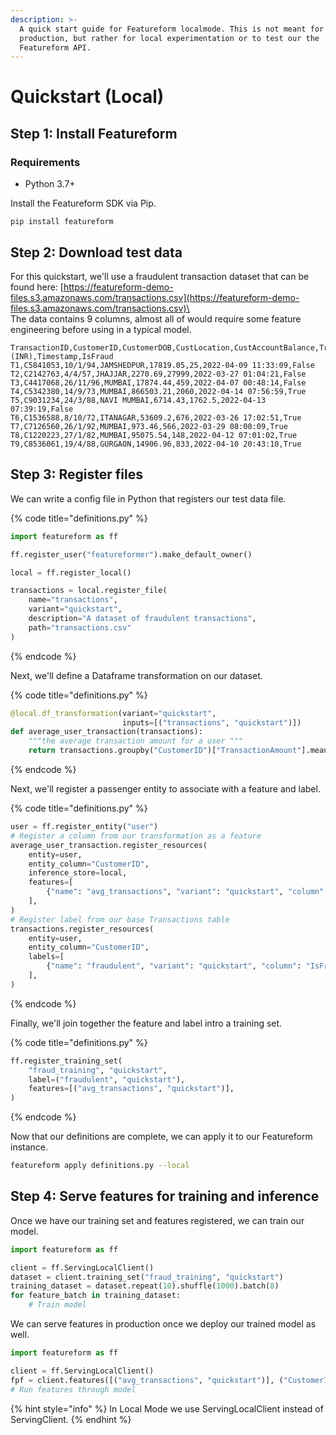 ```yaml
---
description: >-
  A quick start guide for Featureform localmode. This is not meant for
  production, but rather for local experimentation or to test our the
  Featureform API.
---
```


# Quickstart (Local)

## Step 1: Install Featureform

### Requirements

- Python 3.7+

Install the Featureform SDK via Pip.

```
pip install featureform
```


## Step 2: Download test data

For this quickstart, we'll use a fraudulent transaction dataset that can be found here: [https://featureform-demo-files.s3.amazonaws.com/transactions.csv](https://featureform-demo-files.s3.amazonaws.com/transactions.csv)\
\
The data contains 9 columns, almost all of would require some feature engineering before using in a typical model.

```
TransactionID,CustomerID,CustomerDOB,CustLocation,CustAccountBalance,TransactionAmount (INR),Timestamp,IsFraud
T1,C5841053,10/1/94,JAMSHEDPUR,17819.05,25,2022-04-09 11:33:09,False
T2,C2142763,4/4/57,JHAJJAR,2270.69,27999,2022-03-27 01:04:21,False
T3,C4417068,26/11/96,MUMBAI,17874.44,459,2022-04-07 00:48:14,False
T4,C5342380,14/9/73,MUMBAI,866503.21,2060,2022-04-14 07:56:59,True
T5,C9031234,24/3/88,NAVI MUMBAI,6714.43,1762.5,2022-04-13 07:39:19,False
T6,C1536588,8/10/72,ITANAGAR,53609.2,676,2022-03-26 17:02:51,True
T7,C7126560,26/1/92,MUMBAI,973.46,566,2022-03-29 08:00:09,True
T8,C1220223,27/1/82,MUMBAI,95075.54,148,2022-04-12 07:01:02,True
T9,C8536061,19/4/88,GURGAON,14906.96,833,2022-04-10 20:43:10,True
```

## Step 3: Register files

We can write a config file in Python that registers our test data file.

{% code title="definitions.py" %}
```python
import featureform as ff

ff.register_user("featureformer").make_default_owner()

local = ff.register_local()

transactions = local.register_file(
    name="transactions",
    variant="quickstart",
    description="A dataset of fraudulent transactions",
    path="transactions.csv"
)
```
{% endcode %}

Next, we'll define a Dataframe transformation on our dataset.

{% code title="definitions.py" %}
```python
@local.df_transformation(variant="quickstart",
                         inputs=[("transactions", "quickstart")])
def average_user_transaction(transactions):
    """the average transaction amount for a user """
    return transactions.groupby("CustomerID")["TransactionAmount"].mean()
```
{% endcode %}

Next, we'll register a passenger entity to associate with a feature and label.

{% code title="definitions.py" %}
```python
user = ff.register_entity("user")
# Register a column from our transformation as a feature
average_user_transaction.register_resources(
    entity=user,
    entity_column="CustomerID",
    inference_store=local,
    features=[
        {"name": "avg_transactions", "variant": "quickstart", "column": "TransactionAmount", "type": "float32"},
    ],
)
# Register label from our base Transactions table
transactions.register_resources(
    entity=user,
    entity_column="CustomerID",
    labels=[
        {"name": "fraudulent", "variant": "quickstart", "column": "IsFraud", "type": "bool"},
    ],
)
```
{% endcode %}

Finally, we'll join together the feature and label intro a training set.

{% code title="definitions.py" %}
```python
ff.register_training_set(
    "fraud_training", "quickstart",
    label=("fraudulent", "quickstart"),
    features=[("avg_transactions", "quickstart")],
)
```
{% endcode %}

Now that our definitions are complete, we can apply it to our Featureform instance.

```bash
featureform apply definitions.py --local
```

## Step 4: Serve features for training and inference

Once we have our training set and features registered, we can train our model.

```python
import featureform as ff

client = ff.ServingLocalClient()
dataset = client.training_set("fraud_training", "quickstart")
training_dataset = dataset.repeat(10).shuffle(1000).batch(8)
for feature_batch in training_dataset:
    # Train model
```

We can serve features in production once we deploy our trained model as well.

```python
import featureform as ff

client = ff.ServingLocalClient()
fpf = client.features([("avg_transactions", "quickstart")], ("CustomerID", "C1410926"))
# Run features through model
```

{% hint style="info" %}
In Local Mode we use ServingLocalClient instead of ServingClient.
{% endhint %}
